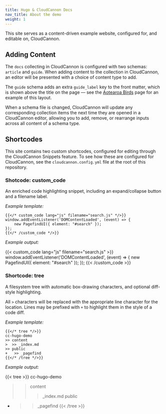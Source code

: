 ```yaml
---
title: Hugo & CloudCannon Docs
nav_title: About the demo
weight: 1
---
```


This site serves as a content-driven example website, configured for, and editable on, CloudCannon.

## Adding Content

The `docs` collecting in CloudCannon is configured with two schemas: `article` and `guide`. When adding content to the collection in CloudCannon, an editor will be presented with a choice of content type to add.

The `guide` schema adds an extra `guide_label` key to the front matter, which is shown above the title on the page — see the [Aotearoa Birds](/docs/about/) page for an example of this layout.

When a schema file is changed, CloudCannon will update any corresponding collection items the next time they are opened in a CloudCannon editor, allowing you to add, remove, or rearrange inputs across all content of a schema type.

## Shortcodes

This site contains two custom shortcodes, configured for editing through the CloudCannon Snippets feature. To see how these are configured for CloudCannon, see the `cloudcannon.config.yml` file at the root of this repository.

### Shotcode: custom_code

An enriched code highlighting snippet, including an expand/collapse button and a filename label.

_Example template:_

```go-html-template
{{</* custom_code lang="js" filename="search.js" */>}}
window.addEventListener('DOMContentLoaded', (event) => {
    new PagefindUI({ element: "#search" });
});
{{</* /custom_code */>}}
```

_Example output:_

{{< custom_code lang="js" filename="search.js" >}}
window.addEventListener('DOMContentLoaded', (event) => {
    new PagefindUI({ element: "#search" });
});
{{< /custom_code >}}

### Shortcode: tree

A filesystem tree with automatic box-drawing characters, and optional diff-style highlighting. 

All `>` characters will be replaced with the appropriate line character for the location. Lines may be prefixed with `+` to highlight them in the style of a code diff.

_Example template:_

```go-html-template
{{</* tree */>}}
cc-hugo-demo
>> content
>  >> _index.md
>> public
+   >> _pagefind
{{</* /tree */>}}
```

_Example output:_

{{< tree >}}
cc-hugo-demo
>> content
>  >> _index.md
>> public
+   >> _pagefind
{{< /tree >}}